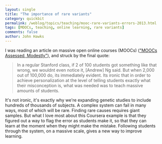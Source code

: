 ```yaml
---
layout: single 
title: "The importance of rare variants" 
category: quickbit
permalink: /weblog/topics/teaching/mooc-rare-variants-errors-2013.html
tags: [MOOCs, teaching, online learning, rare variants] 
comments: false 
author: John Hawks 
---
```


I was reading an article on massive open online courses (MOOCs) (<a href="http://www.insidehighered.com/news/2013/01/14/assessing-moocs-higheredtech-conference">"MOOCs Assessed, Modestly"</a>), and struck by the final quote:

<blockquote>In a regular Stanford class, if 2 of 100 students got something like that wrong, we wouldnt even notice it, [Andrew] Ng said. But when 2,000 out of 100,000 do, its immediately evident. Its ironic that in order to achieve personalization at the level of telling students exactly what their misconception is, what was needed was to teach massive amounts of students.</blockquote>

It's not ironic, it's exactly why we're expanding genetic studies to include hundreds of thousands of subjects. A complex system can fail in many ways, most of which will be rare. Finding rare causes requires giant samples. But what I love most about this Coursera example is that they figured out a way to flag the error as students make it, so that they can learn at the moment when they might make the mistake. Following students through the system, on a massive scale, gives a new way to improve learning. 

